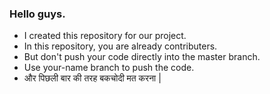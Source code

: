 ### Hello guys.
- I created this repository for our project.
- In this repository, you are already contributers.
- But don't push your code directly into the master branch.
- Use your-name branch to push the code.
- और पिछली बार की तरह बकचोदी मत करना |
